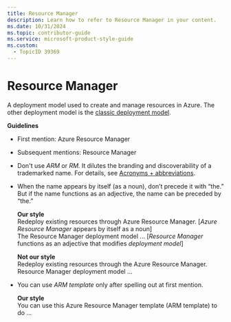 ```yaml
---
title: Resource Manager
description: Learn how to refer to Resource Manager in your content.
ms.date: 10/31/2024
ms.topic: contributor-guide
ms.service: microsoft-product-style-guide
ms.custom:
  - TopicID 39369
---
```



# Resource Manager

A deployment model used to create and manage resources in Azure. The other deployment model is the [classic deployment model](~\a_z_names_terms\c\classic-deployment-model.md).

**Guidelines**

- First mention: Azure Resource Manager
- Subsequent mentions: Resource Manager
- Don't use *ARM* or *RM.* It dilutes the branding and discoverability of a trademarked name. For details, see [Acronyms + abbreviations](~\acronyms-and-abbreviations.md).
- When the name appears by itself (as a noun), don’t precede it with “the.” But if the name functions as an adjective, the name can be preceded by “the.”

  **Our style**  
  Redeploy existing resources through Azure Resource Manager. [*Azure Resource Manager* appears by itself as a noun]  
  The Resource Manager deployment model ... [*Resource Manager* functions as an adjective that modifies *deployment model*]

  **Not our style**  
  Redeploy existing resources through the Azure Resource Manager.  
  Resource Manager deployment model ...

- You can use *ARM template* only after spelling out at first mention.

  **Our style**  
  You can use this Azure Resource Manager template (ARM template) to do …

